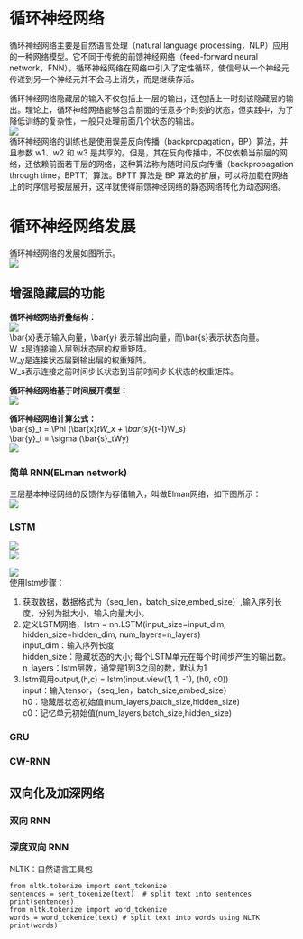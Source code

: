 # 循环神经网络
循环神经网络主要是自然语言处理（natural language processing，NLP）应用的一种网络模型。它不同于传统的前馈神经网络（feed-forward neural network，FNN），循环神经网络在网络中引入了定性循环，使信号从一个神经元传递到另一个神经元并不会马上消失，而是继续存活。   

循环神经网络隐藏层的输入不仅包括上一层的输出，还包括上一时刻该隐藏层的输出。理论上，循环神经网络能够包含前面的任意多个时刻的状态，但实践中，为了降低训练的复杂性，一般只处理前面几个状态的输出。  
![](https://i.imgur.com/GEfC8XJ.png)   
循环神经网络的训练也是使用误差反向传播（backpropagation，BP）算法，并且参数 w1、w2 和 w3 是共享的。但是，其在反向传播中，不仅依赖当前层的网络，还依赖前面若干层的网络，这种算法称为随时间反向传播（backpropagation through time，BPTT）算法。BPTT 算法是 BP 算法的扩展，可以将加载在网络上的时序信号按层展开，这样就使得前馈神经网络的静态网络转化为动态网络。  

# 循环神经网络发展
循环神经网络的发展如图所示。  
![](https://i.imgur.com/FoyLBCV.png)  

## 增强隐藏层的功能

**循环神经网络折叠结构：**  
![](https://i.imgur.com/Q7Z4o1I.png)  
\bar{x}表示输入向量，\bar{y} 表示输出向量，而\bar{s}表示状态向量。  
W_x​是连接输入层到状态层的权重矩阵。  
W_y是连接状态层到输出层的权重矩阵。  
W_s表示连接之前时间步长状态到当前时间步长状态的权重矩阵。  

**循环神经网络基于时间展开模型：**  
![](https://i.imgur.com/tJJDwXR.png)  

**循环神经网络计算公式：**  
\bar{s}_t = \Phi (\bar{x}_tW_x + \bar{s}_{t-1}W_s)  
\bar{y}_t = \sigma (\bar{s}_tWy)   
![](https://i.imgur.com/DPIdqO1.png)  

### 简单 RNN(ELman network)
三层基本神经网络的反馈作为存储输入，叫做Elman网络，如下图所示：    
![](https://i.imgur.com/nRgyTKn.png)  


### LSTM
![](https://i.imgur.com/K68dSZo.png)  
![](https://i.imgur.com/NuaO39Q.png)  


![](https://i.imgur.com/jRQSuNF.png)   
使用lstm步骤：  
1. 获取数据，数据格式为（seq_len，batch_size,embed_size）,输入序列长度，分别为批大小，输入向量大小。  
2. 定义LSTM网络，lstm = nn.LSTM(input_size=input_dim, hidden_size=hidden_dim, num_layers=n_layers)   
input_dim：输入序列长度  
hidden_size：隐藏状态的大小; 每个LSTM单元在每个时间步产生的输出数。  
n_layers：lstm层数，通常是1到3之间的数，默认为1   
3. lstm调用output,(h,c) = lstm(input.view(1, 1, -1), (h0, c0))   
input：输入tensor，（seq_len，batch_size,embed_size）  
h0：隐藏层状态初始值(num_layers,batch_size,hidden_size)    
c0：记忆单元初始值(num_layers,batch_size,hidden_size)     



### GRU

### CW-RNN

## 双向化及加深网络

### 双向 RNN

### 深度双向 RNN





NLTK：自然语言工具包  

	from nltk.tokenize import sent_tokenize
	sentences = sent_tokenize(text)  # split text into sentences
	print(sentences)
	from nltk.tokenize import word_tokenize
	words = word_tokenize(text) # split text into words using NLTK
	print(words)

	